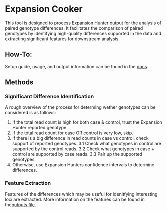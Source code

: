 # Expansion Cooker

This tool is designed to process [Expansion Hunter](https://github.com/Illumina/ExpansionHunter/tree/master) output for the analysis of paired genotype differences. It facilitates the comparison of paired genotypes by identifying high-quality differences supported in the data and extracting significant features for downstream analysis.

## How-To:
Setup guide, usage, and output information can be found in the [docs](docs/).

## Methods
### Significant Difference Identification
A rough overview of the process for determing wether genotypes can be considered is as follows:
1. If the total read count is high for both case & control, trust the Expansion Hunter reported genotype.
2. If the total read count for case OR control is very low, skip.
3. If there is a big difference in read counts in case vs control, check support of reported genotypes.
	3.1 Check what genotypes in control are supported by the control reads.
	3.2 Check what genotypes in case + control are supported by case reads.
	3.3 Pair up the supported genotypes.
4. Otherwise, use Expansion Hunters confidence intervals to determine differences.

### Feature Extraction
Features of the differences which may be useful for idenitfying interesting loci are extracted. More information on the features can be found in the[outputs file](docs/1_Outputs.md).

  


